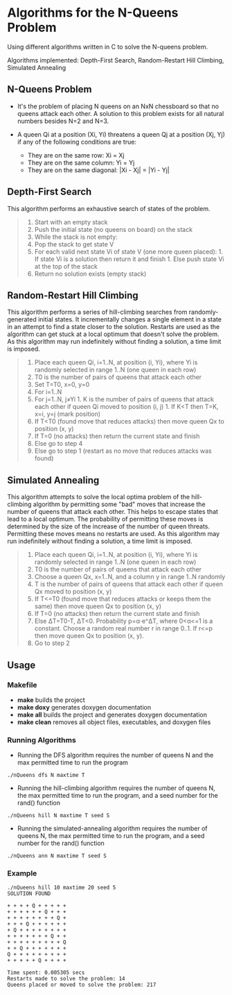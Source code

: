 # Algorithms for the N-Queens Problem
Using different algorithms written in C to solve the N-queens problem.

Algorithms implemented: Depth-First Search, Random-Restart Hill Climbing, Simulated Annealing

## N-Queens Problem
* It's the problem of placing N queens on an NxN chessboard so that no queens attack each other. A solution to this problem exists for all natural numbers besides N=2 and N=3. 

* A queen Qi at a position (Xi, Yi) threatens a queen Qj at a position (Xj, Yj) if any of the following conditions are true:
  * They are on the same row: Xi = Xj
  * They are on the same column: Yi = Yj
  * They are on the same diagonal: |Xi - Xj| = |Yi - Yj|

## Depth-First Search

This algorithm performs an exhaustive search of states of the problem.

> 1. Start with an empty stack
> 1. Push the initial state (no queens on board) on the stack
> 1. While the stack is not empty:
>   1. Pop the stack to get state V
>   1. For each valid next state Vi of state V (one more queen placed):
>     1. If state Vi is a solution then return it and finish
>     1. Else push state Vi at the top of the stack
> 1. Return no solution exists (empty stack)

## Random-Restart Hill Climbing
This algorithm performs a series of hill-climbing searches from randomly-generated initial states. It incrementally changes a single element in a state in an attempt to find a state closer to the solution. Restarts are used as the algorithm can get stuck at a local optimum that doesn't solve the problem. As this algorithm may run indefinitely without finding a solution, a time limit is imposed.

> 1. Place each queen Qi, i=1..N, at position (i, Yi), where Yi is randomly selected in range 1..N (one queen in each row)
> 1. T0 is the number of pairs of queens that attack each other
> 1. Set T=T0, x=0, y=0
> 1. For i=1..N
>   1. For j=1..N, j≠Yi
>     1. K is the number of pairs of queens that attack each other if queen Qi moved to position (i, j)
>     1. If K<T then T=K, x=i, y=j (mark position)
> 1. If T<T0 (found move that reduces attacks) then move queen Qx to position (x, y)
>   1. If T=0 (no attacks) then return the current state and finish
>   1. Else go to step 4
> 1. Else go to step 1 (restart as no move that reduces attacks was found)

## Simulated Annealing
This algorithm attempts to solve the local optima problem of the hill-climbing algorithm by permitting some "bad" moves that increase the number of queens that attack each other. This helps to escape states that lead to a local optimum. The probability of permitting these moves is determined by the size of the increase of the number of queen threats. Permitting these moves means no restarts are used. As this algorithm may run indefinitely without finding a solution, a time limit is imposed.

> 1. Place each queen Qi, i=1..N, at position (i, Yi), where Yi is randomly selected in range 1..N (one queen in each row)
> 1. T0 is the number of pairs of queens that attack each other
> 1. Choose a queen Qx, x=1..N, and a column y in range 1..N randomly
> 1. T is the number of pairs of queens that attack each other if queen Qx moved to position (x, y)
> 1. If T<=T0 (found move that reduces attacks or keeps them the same) then move queen Qx to position (x, y)
>   1. If T=0 (no attacks) then return the current state and finish
> 1. Else ΔT=T0-T, ΔT<0. Probability p=α⋅e^ΔT, where 0<α<=1 is a constant. Choose a random real number r in range 0..1. If r<=p then move queen Qx to position (x, y).
> 1. Go to step 2

## Usage
### Makefile
* **make** builds the project
* **make doxy** generates doxygen documentation
* **make all** builds the project and generates doxygen documentation
* **make clean** removes all object files, executables, and doxygen files

### Running Algorithms
* Running the DFS algorithm requires the number of queens N and the max permitted time to run the program
~~~
./nQueens dfs N maxtime T
~~~

* Running the hill-climbing algorithm requires the number of queens N, the max permitted time to run the program, and a seed number for the rand() function
~~~
./nQueens hill N maxtime T seed S
~~~

* Running the simulated-annealing algorithm requires the number of queens N, the max permitted time to run the program, and a seed number for the rand() function
~~~
./nQueens ann N maxtime T seed S
~~~

### Example
~~~
./nQueens hill 10 maxtime 20 seed 5
SOLUTION FOUND

+ + + + Q + + + + + 
+ + + + + + Q + + + 
+ + + + + + + + Q + 
+ + + Q + + + + + + 
+ Q + + + + + + + + 
+ + + + + + + Q + + 
+ + + + + + + + + Q 
+ + Q + + + + + + + 
Q + + + + + + + + + 
+ + + + + Q + + + + 

Time spent: 0.005305 secs
Restarts made to solve the problem: 14
Queens placed or moved to solve the problem: 217
~~~
